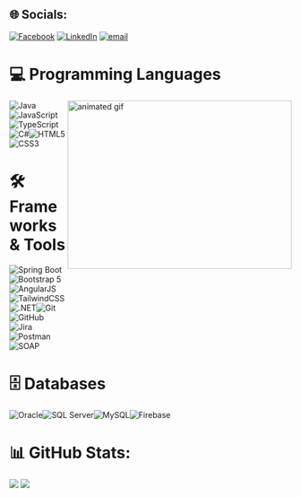 
## 🌐 Socials:
[![Facebook](https://img.shields.io/badge/Facebook-%231877F2.svg?logo=Facebook&logoColor=white)](https://facebook.com/shawn.luke.5249/) [![LinkedIn](https://img.shields.io/badge/LinkedIn-%230077B5.svg?logo=linkedin&logoColor=white)](https://linkedin.com/in/luke4u) [![email](https://img.shields.io/badge/Email-D14836?logo=gmail&logoColor=white)](mailto:atoodoo04@gmail.com) 

# 💻 Programming Languages
<img width="400" align="right" height="300" alt="animated gif" src="https://github.com/user-attachments/assets/765e7363-487a-4bfc-9dab-d7501714b95f" />
<div style="display: flex; flex-wrap: wrap;">
  <img src="https://img.shields.io/badge/java-%23ED8B00.svg?style=for-the-badge&logo=openjdk&logoColor=white" alt="Java">
  <img src="https://img.shields.io/badge/javascript-%23323330.svg?style=for-the-badge&logo=javascript&logoColor=%23F7DF1E" alt="JavaScript">
  <img src="https://img.shields.io/badge/typescript-%23007ACC.svg?style=for-the-badge&logo=typescript&logoColor=white" alt="TypeScript">
  <img src="https://img.shields.io/badge/c%23-%23239120.svg?style=for-the-badge&logo=c-sharp&logoColor=white" alt="C#">
  <img src="https://img.shields.io/badge/html5-%23E34F26.svg?style=for-the-badge&logo=html5&logoColor=white" alt="HTML5">
  <img src="https://img.shields.io/badge/css3-%231572B6.svg?style=for-the-badge&logo=css3&logoColor=white" alt="CSS3">
</div>



# 🛠 Frameworks & Tools
<div style="display: flex; flex-wrap: wrap;">
  <img src="https://img.shields.io/badge/springboot-%236DB33F.svg?style=for-the-badge&logo=spring&logoColor=white" alt="Spring Boot">
  <img src="https://img.shields.io/badge/bootstrap-563D7C.svg?style=for-the-badge&logo=bootstrap&logoColor=white" alt="Bootstrap 5">
  <img src="https://img.shields.io/badge/angularjs-E23237.svg?style=for-the-badge&logo=angularjs&logoColor=white" alt="AngularJS">
  <img src="https://img.shields.io/badge/tailwindcss-38B2AC.svg?style=for-the-badge&logo=tailwind-css&logoColor=white" alt="TailwindCSS">
  <img src="https://img.shields.io/badge/.NET-68217A.svg?style=for-the-badge&logo=.net&logoColor=white" alt=".NET"></br>
  <img src="https://img.shields.io/badge/git-F05033.svg?style=for-the-badge&logo=git&logoColor=white" alt="Git">
  <img src="https://img.shields.io/badge/github-181717.svg?style=for-the-badge&logo=github&logoColor=white" alt="GitHub">
  <img src="https://img.shields.io/badge/jira-0052CC.svg?style=for-the-badge&logo=jira&logoColor=white" alt="Jira">
  <img src="https://img.shields.io/badge/postman-FF6C37.svg?style=for-the-badge&logo=postman&logoColor=white" alt="Postman">
  <img src="https://img.shields.io/badge/SOAP-007396.svg?style=for-the-badge&logo=xml&logoColor=white" alt="SOAP">
</div>

# 🗄 Databases
<div style="display: flex; flex-wrap: wrap;">
  <img src="https://img.shields.io/badge/oracle-F80000.svg?style=for-the-badge&logo=oracle&logoColor=white" alt="Oracle">
  <img src="https://img.shields.io/badge/sql%20server-CC2927.svg?style=for-the-badge&logo=microsoft%20sql%20server&logoColor=white" alt="SQL Server">
  <img src="https://img.shields.io/badge/mysql-4479A1.svg?style=for-the-badge&logo=mysql&logoColor=white" alt="MySQL">
  <img src="https://img.shields.io/badge/firebase-039BE5.svg?style=for-the-badge&logo=firebase&logoColor=white" alt="Firebase">
</div>

# 📊 GitHub Stats:
![](https://nirzak-streak-stats.vercel.app/?user=luke4u04&theme=merko&hide_border=false)
![](https://github-readme-stats.vercel.app/api/top-langs/?username=luke4u04&theme=merko&hide_border=false&include_all_commits=false&count_private=false&layout=compact)



